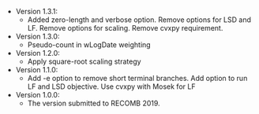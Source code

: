 *  Version 1.3.1:
    * Added zero-length and verbose option. Remove options for LSD and LF. Remove options for scaling. Remove cvxpy requirement.  
*  Version 1.3.0:
	* Pseudo-count in wLogDate weighting 
* Version 1.2.0:
	* Apply square-root scaling strategy
* Version 1.1.0:
	* Add -e option to remove short terminal branches. Add option to run LF and LSD objective. Use cvxpy with Mosek for LF
* Version 1.0.0:
	* The version submitted to RECOMB 2019.
